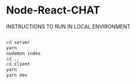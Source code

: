 ﻿# Node-React-CHAT

 INSTRUCTIONS TO RUN IN LOCAL ENVIRONMENT

```bash

cd server
yarn
nodemon index
cd ..
cd client
yarn
yarn dev

```
